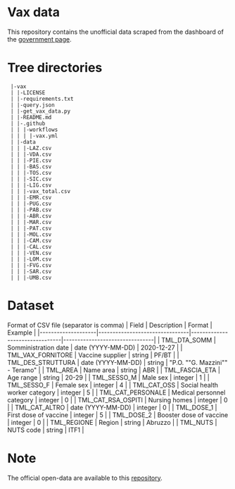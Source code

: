 # Vax data
This repository contains the unofficial data scraped from the dashboard of the [government
page](https://app.powerbi.com/view?r=eyJrIjoiMzg4YmI5NDQtZDM5ZC00ZTIyLTgxN2MtOTBkMWM4MTUyYTg0IiwidCI6ImFmZDBhNzVjLTg2NzEtNGNjZS05MDYxLTJjYTBkOTJlNDIyZiIsImMiOjh9&fbclid=IwAR0xF1jrq3kDmC0Emy3bDC5sikCEQxdMYbGr0ZfqYxNuQC7jKaGVHmHD5nk). 


# Tree directories
```
 |-vax
 | |-LICENSE
 | |-requirements.txt
 | |-query.json
 | |-get_vax_data.py
 | |-README.md
 | |-.github
 | | |-workflows
 | | | |-vax.yml
 | |-data
 | | |-LAZ.csv
 | | |-VDA.csv
 | | |-PIE.csv
 | | |-BAS.csv
 | | |-TOS.csv
 | | |-SIC.csv
 | | |-LIG.csv
 | | |-vax_total.csv
 | | |-EMR.csv
 | | |-PUG.csv
 | | |-PAB.csv
 | | |-ABR.csv
 | | |-MAR.csv
 | | |-PAT.csv
 | | |-MOL.csv
 | | |-CAM.csv
 | | |-CAL.csv
 | | |-VEN.csv
 | | |-LOM.csv
 | | |-FVG.csv
 | | |-SAR.csv
 | | |-UMB.csv
```

# Dataset
Format of CSV file (separator is comma)
| Field              | Description                    | Format                         | Example                        |
|--------------------|--------------------------------|--------------------------------|--------------------------------|
| TML_DTA_SOMM       | Somministration date           | date (YYYY-MM-DD)              | 2020-12-27                     |
| TML_VAX_FORNITORE  | Vaccine supplier               | string                         | PF/BT                          |
| TML_DES_STRUTTURA  | date (YYYY-MM-DD)              | string                         | "P.O. ""G. Mazzini"" - Teramo" |
| TML_AREA           | Name area                      | string                         | ABR                            |
| TML_FASCIA_ETA     | Age range                      | string                         | 20-29                          |
| TML_SESSO_M        | Male sex                       | integer                        | 1                              |
| TML_SESSO_F        | Female sex                     | integer                        | 4                              |
| TML_CAT_OSS        | Social health worker category  | integer                        | 5                              |
| TML_CAT_PERSONALE  | Medical personnel category     | integer                        | 0                              |
| TML_CAT_RSA_OSPITI | Nursing homes                  | integer                        | 0                              |
| TML_CAT_ALTRO      | date (YYYY-MM-DD)              | integer                        | 0                              |
| TML_DOSE_1         | First dose of vaccine          | integer                        | 5                              |
| TML_DOSE_2         | Booster dose of vaccine        | integer                        | 0                              |
| TML_REGIONE        | Region                         | string                         | Abruzzo                        |
| TML_NUTS           | NUTS code                      | string                         | ITF1                           |


# Note
The official open-data are available to this [repository](https://github.com/italia/covid19-opendata-vaccini).